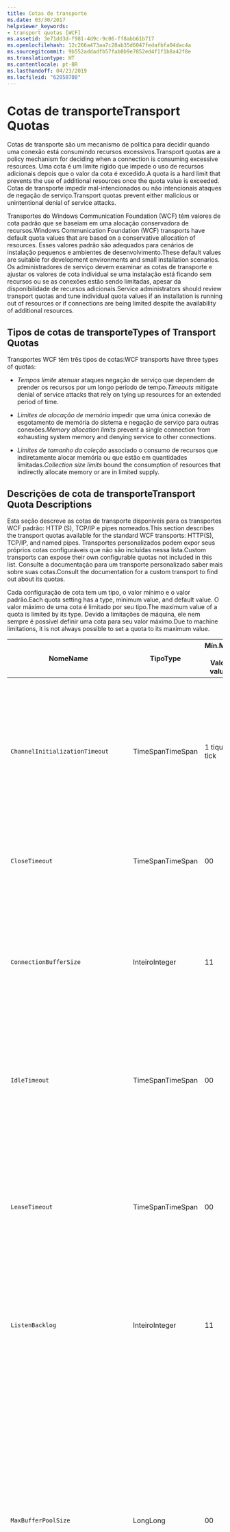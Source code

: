 ```yaml
---
title: Cotas de transporte
ms.date: 03/30/2017
helpviewer_keywords:
- transport quotas [WCF]
ms.assetid: 3e71dd3d-f981-4d9c-9c06-ff8abb61b717
ms.openlocfilehash: 12c266a473aa7c20ab35d6047fedafbfa04dac4a
ms.sourcegitcommit: 9b552addadfb57fab0b9e7852ed4f1f1b8a42f8e
ms.translationtype: HT
ms.contentlocale: pt-BR
ms.lasthandoff: 04/23/2019
ms.locfileid: "62050708"
---
```

# <a name="transport-quotas"></a><span data-ttu-id="01f54-102">Cotas de transporte</span><span class="sxs-lookup"><span data-stu-id="01f54-102">Transport Quotas</span></span>
<span data-ttu-id="01f54-103">Cotas de transporte são um mecanismo de política para decidir quando uma conexão está consumindo recursos excessivos.</span><span class="sxs-lookup"><span data-stu-id="01f54-103">Transport quotas are a policy mechanism for deciding when a connection is consuming excessive resources.</span></span> <span data-ttu-id="01f54-104">Uma cota é um limite rígido que impede o uso de recursos adicionais depois que o valor da cota é excedido.</span><span class="sxs-lookup"><span data-stu-id="01f54-104">A quota is a hard limit that prevents the use of additional resources once the quota value is exceeded.</span></span> <span data-ttu-id="01f54-105">Cotas de transporte impedir mal-intencionados ou não intencionais ataques de negação de serviço.</span><span class="sxs-lookup"><span data-stu-id="01f54-105">Transport quotas prevent either malicious or unintentional denial of service attacks.</span></span>  
  
 <span data-ttu-id="01f54-106">Transportes do Windows Communication Foundation (WCF) têm valores de cota padrão que se baseiam em uma alocação conservadora de recursos.</span><span class="sxs-lookup"><span data-stu-id="01f54-106">Windows Communication Foundation (WCF) transports have default quota values that are based on a conservative allocation of resources.</span></span> <span data-ttu-id="01f54-107">Esses valores padrão são adequados para cenários de instalação pequenos e ambientes de desenvolvimento.</span><span class="sxs-lookup"><span data-stu-id="01f54-107">These default values are suitable for development environments and small installation scenarios.</span></span> <span data-ttu-id="01f54-108">Os administradores de serviço devem examinar as cotas de transporte e ajustar os valores de cota individual se uma instalação está ficando sem recursos ou se as conexões estão sendo limitadas, apesar da disponibilidade de recursos adicionais.</span><span class="sxs-lookup"><span data-stu-id="01f54-108">Service administrators should review transport quotas and tune individual quota values if an installation is running out of resources or if connections are being limited despite the availability of additional resources.</span></span>  
  
## <a name="types-of-transport-quotas"></a><span data-ttu-id="01f54-109">Tipos de cotas de transporte</span><span class="sxs-lookup"><span data-stu-id="01f54-109">Types of Transport Quotas</span></span>  
 <span data-ttu-id="01f54-110">Transportes WCF têm três tipos de cotas:</span><span class="sxs-lookup"><span data-stu-id="01f54-110">WCF transports have three types of quotas:</span></span>  
  
- <span data-ttu-id="01f54-111">*Tempos limite* atenuar ataques negação de serviço que dependem de prender os recursos por um longo período de tempo.</span><span class="sxs-lookup"><span data-stu-id="01f54-111">*Timeouts* mitigate denial of service attacks that rely on tying up resources for an extended period of time.</span></span>  
  
- <span data-ttu-id="01f54-112">*Limites de alocação de memória* impedir que uma única conexão de esgotamento de memória do sistema e negação de serviço para outras conexões.</span><span class="sxs-lookup"><span data-stu-id="01f54-112">*Memory allocation limits* prevent a single connection from exhausting system memory and denying service to other connections.</span></span>  
  
- <span data-ttu-id="01f54-113">*Limites de tamanho da coleção* associado o consumo de recursos que indiretamente alocar memória ou que estão em quantidades limitadas.</span><span class="sxs-lookup"><span data-stu-id="01f54-113">*Collection size limits* bound the consumption of resources that indirectly allocate memory or are in limited supply.</span></span>  
  
## <a name="transport-quota-descriptions"></a><span data-ttu-id="01f54-114">Descrições de cota de transporte</span><span class="sxs-lookup"><span data-stu-id="01f54-114">Transport Quota Descriptions</span></span>  
 <span data-ttu-id="01f54-115">Esta seção descreve as cotas de transporte disponíveis para os transportes WCF padrão: HTTP (S), TCP/IP e pipes nomeados.</span><span class="sxs-lookup"><span data-stu-id="01f54-115">This section describes the transport quotas available for the standard WCF transports: HTTP(S), TCP/IP, and named pipes.</span></span> <span data-ttu-id="01f54-116">Transportes personalizados podem expor seus próprios cotas configuráveis que não são incluídas nessa lista.</span><span class="sxs-lookup"><span data-stu-id="01f54-116">Custom transports can expose their own configurable quotas not included in this list.</span></span> <span data-ttu-id="01f54-117">Consulte a documentação para um transporte personalizado saber mais sobre suas cotas.</span><span class="sxs-lookup"><span data-stu-id="01f54-117">Consult the documentation for a custom transport to find out about its quotas.</span></span>  
  
 <span data-ttu-id="01f54-118">Cada configuração de cota tem um tipo, o valor mínimo e o valor padrão.</span><span class="sxs-lookup"><span data-stu-id="01f54-118">Each quota setting has a type, minimum value, and default value.</span></span> <span data-ttu-id="01f54-119">O valor máximo de uma cota é limitado por seu tipo.</span><span class="sxs-lookup"><span data-stu-id="01f54-119">The maximum value of a quota is limited by its type.</span></span> <span data-ttu-id="01f54-120">Devido a limitações de máquina, ele nem sempre é possível definir uma cota para seu valor máximo.</span><span class="sxs-lookup"><span data-stu-id="01f54-120">Due to machine limitations, it is not always possible to set a quota to its maximum value.</span></span>  
  
|<span data-ttu-id="01f54-121">Nome</span><span class="sxs-lookup"><span data-stu-id="01f54-121">Name</span></span>|<span data-ttu-id="01f54-122">Tipo</span><span class="sxs-lookup"><span data-stu-id="01f54-122">Type</span></span>|<span data-ttu-id="01f54-123">Mín.</span><span class="sxs-lookup"><span data-stu-id="01f54-123">Min.</span></span><br /><br /> <span data-ttu-id="01f54-124">Valor </span><span class="sxs-lookup"><span data-stu-id="01f54-124">value</span></span>|<span data-ttu-id="01f54-125">Padrão</span><span class="sxs-lookup"><span data-stu-id="01f54-125">Default</span></span><br /><br /> <span data-ttu-id="01f54-126">Valor </span><span class="sxs-lookup"><span data-stu-id="01f54-126">value</span></span>|<span data-ttu-id="01f54-127">Descrição</span><span class="sxs-lookup"><span data-stu-id="01f54-127">Description</span></span>|  
|----------|----------|--------------------|-----------------------|-----------------|  
|`ChannelInitializationTimeout`|<span data-ttu-id="01f54-128">TimeSpan</span><span class="sxs-lookup"><span data-stu-id="01f54-128">TimeSpan</span></span>|<span data-ttu-id="01f54-129">1 tique</span><span class="sxs-lookup"><span data-stu-id="01f54-129">1 tick</span></span>|<span data-ttu-id="01f54-130">5 s</span><span class="sxs-lookup"><span data-stu-id="01f54-130">5 sec</span></span>|<span data-ttu-id="01f54-131">Tempo máximo de espera para uma conexão enviar o preâmbulo durante a leitura inicial.</span><span class="sxs-lookup"><span data-stu-id="01f54-131">Maximum time to wait for a connection to send the preamble during the initial read.</span></span> <span data-ttu-id="01f54-132">Esses dados são recebidos antes que a autenticação ocorra.</span><span class="sxs-lookup"><span data-stu-id="01f54-132">This data is received before authentication occurs.</span></span> <span data-ttu-id="01f54-133">Essa configuração é geralmente muito menor do que o `ReceiveTimeout` valor da cota.</span><span class="sxs-lookup"><span data-stu-id="01f54-133">This setting is generally much smaller than the `ReceiveTimeout` quota value.</span></span>|  
|`CloseTimeout`|<span data-ttu-id="01f54-134">TimeSpan</span><span class="sxs-lookup"><span data-stu-id="01f54-134">TimeSpan</span></span>|<span data-ttu-id="01f54-135">0</span><span class="sxs-lookup"><span data-stu-id="01f54-135">0</span></span>|<span data-ttu-id="01f54-136">1 min</span><span class="sxs-lookup"><span data-stu-id="01f54-136">1 min</span></span>|<span data-ttu-id="01f54-137">Tempo máximo de espera para uma conexão ser fechado antes que o transporte gere uma exceção.</span><span class="sxs-lookup"><span data-stu-id="01f54-137">Maximum time to wait for a connection to close before the transport raises an exception.</span></span>|  
|`ConnectionBufferSize`|<span data-ttu-id="01f54-138">Inteiro</span><span class="sxs-lookup"><span data-stu-id="01f54-138">Integer</span></span>|<span data-ttu-id="01f54-139">1</span><span class="sxs-lookup"><span data-stu-id="01f54-139">1</span></span>|<span data-ttu-id="01f54-140">8 KB</span><span class="sxs-lookup"><span data-stu-id="01f54-140">8 KB</span></span>|<span data-ttu-id="01f54-141">O tamanho, em bytes, de transmissão e recebimento de buffers de transporte subjacente.</span><span class="sxs-lookup"><span data-stu-id="01f54-141">Size, in bytes, of the transmit and receive buffers of the underlying transport.</span></span> <span data-ttu-id="01f54-142">Aumentar o tamanho do buffer pode melhorar a taxa de transferência ao enviar mensagens grandes.</span><span class="sxs-lookup"><span data-stu-id="01f54-142">Increasing the buffer size can improve throughput when sending large messages.</span></span>|  
|`IdleTimeout`|<span data-ttu-id="01f54-143">TimeSpan</span><span class="sxs-lookup"><span data-stu-id="01f54-143">TimeSpan</span></span>|<span data-ttu-id="01f54-144">0</span><span class="sxs-lookup"><span data-stu-id="01f54-144">0</span></span>|<span data-ttu-id="01f54-145">2 min</span><span class="sxs-lookup"><span data-stu-id="01f54-145">2 min</span></span>|<span data-ttu-id="01f54-146">Tempo máximo de que uma conexão em pool pode permanecer ocioso antes de serem fechados.</span><span class="sxs-lookup"><span data-stu-id="01f54-146">Maximum time a pooled connection can remain idle before being closed.</span></span><br /><br /> <span data-ttu-id="01f54-147">Essa configuração só se aplica a conexões em pool.</span><span class="sxs-lookup"><span data-stu-id="01f54-147">This setting only applies to pooled connections.</span></span>|  
|`LeaseTimeout`|<span data-ttu-id="01f54-148">TimeSpan</span><span class="sxs-lookup"><span data-stu-id="01f54-148">TimeSpan</span></span>|<span data-ttu-id="01f54-149">0</span><span class="sxs-lookup"><span data-stu-id="01f54-149">0</span></span>|<span data-ttu-id="01f54-150">5 min</span><span class="sxs-lookup"><span data-stu-id="01f54-150">5 min</span></span>|<span data-ttu-id="01f54-151">Tempo de vida máximo de uma conexão em pool Active Directory.</span><span class="sxs-lookup"><span data-stu-id="01f54-151">Maximum lifetime of an active pooled connection.</span></span> <span data-ttu-id="01f54-152">Depois de decorrido o tempo especificado, a conexão é fechada depois que a solicitação atual é atendida.</span><span class="sxs-lookup"><span data-stu-id="01f54-152">After the specified time elapses, the connection closes once the current request is serviced.</span></span><br /><br /> <span data-ttu-id="01f54-153">Essa configuração só se aplica a conexões em pool.</span><span class="sxs-lookup"><span data-stu-id="01f54-153">This setting only applies to pooled connections.</span></span>|  
|`ListenBacklog`|<span data-ttu-id="01f54-154">Inteiro</span><span class="sxs-lookup"><span data-stu-id="01f54-154">Integer</span></span>|<span data-ttu-id="01f54-155">1</span><span class="sxs-lookup"><span data-stu-id="01f54-155">1</span></span>|<span data-ttu-id="01f54-156">10</span><span class="sxs-lookup"><span data-stu-id="01f54-156">10</span></span>|<span data-ttu-id="01f54-157">Número máximo de conexões que o ouvinte pode ter unserviced antes das conexões adicionais ao ponto de extremidade é negado.</span><span class="sxs-lookup"><span data-stu-id="01f54-157">Maximum number of connections that the listener can have unserviced before additional connections to that endpoint are denied.</span></span>|  
|`MaxBufferPoolSize`|<span data-ttu-id="01f54-158">Long</span><span class="sxs-lookup"><span data-stu-id="01f54-158">Long</span></span>|<span data-ttu-id="01f54-159">0</span><span class="sxs-lookup"><span data-stu-id="01f54-159">0</span></span>|<span data-ttu-id="01f54-160">512 KB</span><span class="sxs-lookup"><span data-stu-id="01f54-160">512 KB</span></span>|<span data-ttu-id="01f54-161">Máximo de memória, em bytes, que o transporte dedica para pool de buffers de mensagens reutilizáveis.</span><span class="sxs-lookup"><span data-stu-id="01f54-161">Maximum memory, in bytes, that the transport devotes to pooling reusable message buffers.</span></span> <span data-ttu-id="01f54-162">Quando o pool não pode fornecer um buffer de mensagem, um novo buffer é alocado para uso temporário.</span><span class="sxs-lookup"><span data-stu-id="01f54-162">When the pool cannot supply a message buffer, a new buffer is allocated for temporary use.</span></span><br /><br /> <span data-ttu-id="01f54-163">As instalações que cria várias fábricas de canais ou ouvintes poderá alocar grandes quantidades de memória para pools de buffers.</span><span class="sxs-lookup"><span data-stu-id="01f54-163">Installations that create many channel factories or listeners can allocate large amounts of memory for buffer pools.</span></span> <span data-ttu-id="01f54-164">Reduzir o tamanho do buffer pode reduzir consideravelmente o uso de memória nesse cenário.</span><span class="sxs-lookup"><span data-stu-id="01f54-164">Reducing this buffer size can greatly reduce memory usage in this scenario.</span></span>|  
|`MaxBufferSize`|<span data-ttu-id="01f54-165">Inteiro</span><span class="sxs-lookup"><span data-stu-id="01f54-165">Integer</span></span>|<span data-ttu-id="01f54-166">1</span><span class="sxs-lookup"><span data-stu-id="01f54-166">1</span></span>|<span data-ttu-id="01f54-167">64 KB</span><span class="sxs-lookup"><span data-stu-id="01f54-167">64 KB</span></span>|<span data-ttu-id="01f54-168">Tamanho máximo, em bytes, de um buffer usado para transmissão de dados.</span><span class="sxs-lookup"><span data-stu-id="01f54-168">Maximum size, in bytes, of a buffer used for streaming data.</span></span> <span data-ttu-id="01f54-169">Se essa cota de transporte não for definida, ou o transporte não está usando o streaming, então o valor da cota é o mesmo que o menor do `MaxReceivedMessageSize` o valor de cota e <xref:System.Int32.MaxValue>.</span><span class="sxs-lookup"><span data-stu-id="01f54-169">If this transport quota is not set, or the transport is not using streaming, then the quota value is the same as the smaller of the `MaxReceivedMessageSize` quota value and <xref:System.Int32.MaxValue>.</span></span>|  
|`MaxOutboundConnectionsPerEndpoint`|<span data-ttu-id="01f54-170">Inteiro</span><span class="sxs-lookup"><span data-stu-id="01f54-170">Integer</span></span>|<span data-ttu-id="01f54-171">1</span><span class="sxs-lookup"><span data-stu-id="01f54-171">1</span></span>|<span data-ttu-id="01f54-172">10</span><span class="sxs-lookup"><span data-stu-id="01f54-172">10</span></span>|<span data-ttu-id="01f54-173">Número máximo de conexões de saída que pode ser associado um ponto de extremidade específico.</span><span class="sxs-lookup"><span data-stu-id="01f54-173">Maximum number of outgoing connections that can be associated with a particular endpoint.</span></span><br /><br /> <span data-ttu-id="01f54-174">Essa configuração só se aplica a conexões em pool.</span><span class="sxs-lookup"><span data-stu-id="01f54-174">This setting only applies to pooled connections.</span></span>|  
|`MaxOutputDelay`|<span data-ttu-id="01f54-175">TimeSpan</span><span class="sxs-lookup"><span data-stu-id="01f54-175">TimeSpan</span></span>|<span data-ttu-id="01f54-176">0</span><span class="sxs-lookup"><span data-stu-id="01f54-176">0</span></span>|<span data-ttu-id="01f54-177">200 ms</span><span class="sxs-lookup"><span data-stu-id="01f54-177">200 ms</span></span>|<span data-ttu-id="01f54-178">Tempo máximo de espera após uma operação de envio para mensagens adicionais em uma única operação de envio em lote.</span><span class="sxs-lookup"><span data-stu-id="01f54-178">Maximum time to wait after a send operation for batching additional messages in a single operation.</span></span> <span data-ttu-id="01f54-179">As mensagens são enviadas anteriormente se encher o buffer de transporte subjacente.</span><span class="sxs-lookup"><span data-stu-id="01f54-179">Messages are sent earlier if the buffer of the underlying transport becomes full.</span></span> <span data-ttu-id="01f54-180">Enviar mensagens adicionais não redefine o período de atraso.</span><span class="sxs-lookup"><span data-stu-id="01f54-180">Sending additional messages does not reset the delay period.</span></span>|  
|`MaxPendingAccepts`|<span data-ttu-id="01f54-181">Inteiro</span><span class="sxs-lookup"><span data-stu-id="01f54-181">Integer</span></span>|<span data-ttu-id="01f54-182">1</span><span class="sxs-lookup"><span data-stu-id="01f54-182">1</span></span>|<span data-ttu-id="01f54-183">1</span><span class="sxs-lookup"><span data-stu-id="01f54-183">1</span></span>|<span data-ttu-id="01f54-184">Número máximo de aceita para canais que o ouvinte pode ter em espera.</span><span class="sxs-lookup"><span data-stu-id="01f54-184">Maximum number of accepts for channels that the listener can have waiting.</span></span><br /><br /> <span data-ttu-id="01f54-185">Há um intervalo de tempo entre a concluir a aceitação e um novo accept iniciado.</span><span class="sxs-lookup"><span data-stu-id="01f54-185">There is an interval of time between the accept completing and a new accept starting.</span></span> <span data-ttu-id="01f54-186">Aumentar esse tamanho da coleção pode impedir que os clientes que se conectam durante esse intervalo seja descartado.</span><span class="sxs-lookup"><span data-stu-id="01f54-186">Increasing this collection size can prevent clients that connect during this interval from being dropped.</span></span>|  
|`MaxPendingConnections`|<span data-ttu-id="01f54-187">Inteiro</span><span class="sxs-lookup"><span data-stu-id="01f54-187">Integer</span></span>|<span data-ttu-id="01f54-188">1</span><span class="sxs-lookup"><span data-stu-id="01f54-188">1</span></span>|<span data-ttu-id="01f54-189">10</span><span class="sxs-lookup"><span data-stu-id="01f54-189">10</span></span>|<span data-ttu-id="01f54-190">Número máximo de conexões que o ouvinte pode ter aguardando para serem aceitas pelo aplicativo.</span><span class="sxs-lookup"><span data-stu-id="01f54-190">Maximum number of connections that the listener can have waiting to be accepted by the application.</span></span> <span data-ttu-id="01f54-191">Quando esse valor de cota for excedida, novas conexões de entrada são descartadas em vez de esperar para ser aceito.</span><span class="sxs-lookup"><span data-stu-id="01f54-191">When this quota value is exceeded, new incoming connections are dropped rather than waiting to be accepted.</span></span><br /><br /> <span data-ttu-id="01f54-192">Recursos de Conexão, como segurança de mensagem podem fazer com que um cliente abrir mais de uma conexão.</span><span class="sxs-lookup"><span data-stu-id="01f54-192">Connection features such as message security can cause a client to open more than one connection.</span></span> <span data-ttu-id="01f54-193">Os administradores de serviço devem levar em consideração para essas conexões adicionais ao definir esse valor de cota.</span><span class="sxs-lookup"><span data-stu-id="01f54-193">Service administrators should account for these additional connections when setting this quota value.</span></span>|  
|`MaxReceivedMessageSize`|<span data-ttu-id="01f54-194">Long</span><span class="sxs-lookup"><span data-stu-id="01f54-194">Long</span></span>|<span data-ttu-id="01f54-195">1</span><span class="sxs-lookup"><span data-stu-id="01f54-195">1</span></span>|<span data-ttu-id="01f54-196">64 KB</span><span class="sxs-lookup"><span data-stu-id="01f54-196">64 KB</span></span>|<span data-ttu-id="01f54-197">Tamanho máximo, em bytes, de uma mensagem recebida, incluindo os cabeçalhos, antes que o transporte gere uma exceção.</span><span class="sxs-lookup"><span data-stu-id="01f54-197">Maximum size, in bytes, of a received message, including headers, before the transport raises an exception.</span></span>|  
|`OpenTimeout`|<span data-ttu-id="01f54-198">TimeSpan</span><span class="sxs-lookup"><span data-stu-id="01f54-198">TimeSpan</span></span>|<span data-ttu-id="01f54-199">0</span><span class="sxs-lookup"><span data-stu-id="01f54-199">0</span></span>|<span data-ttu-id="01f54-200">1 min</span><span class="sxs-lookup"><span data-stu-id="01f54-200">1 min</span></span>|<span data-ttu-id="01f54-201">Tempo máximo de espera para uma conexão seja estabelecida antes que o transporte gere uma exceção.</span><span class="sxs-lookup"><span data-stu-id="01f54-201">Maximum time to wait for a connection to be established before the transport raises an exception.</span></span>|  
|`ReceiveTimeout`|<span data-ttu-id="01f54-202">TimeSpan</span><span class="sxs-lookup"><span data-stu-id="01f54-202">TimeSpan</span></span>|<span data-ttu-id="01f54-203">0</span><span class="sxs-lookup"><span data-stu-id="01f54-203">0</span></span>|<span data-ttu-id="01f54-204">10 min</span><span class="sxs-lookup"><span data-stu-id="01f54-204">10 min</span></span>|<span data-ttu-id="01f54-205">Tempo máximo de espera para uma operação de leitura seja concluída antes do transporte gere uma exceção.</span><span class="sxs-lookup"><span data-stu-id="01f54-205">Maximum time to wait for a read operation to complete before the transport raises an exception.</span></span>|  
|`SendTimeout`|<span data-ttu-id="01f54-206">Timespan</span><span class="sxs-lookup"><span data-stu-id="01f54-206">Timespan</span></span>|<span data-ttu-id="01f54-207">0</span><span class="sxs-lookup"><span data-stu-id="01f54-207">0</span></span>|<span data-ttu-id="01f54-208">1 min</span><span class="sxs-lookup"><span data-stu-id="01f54-208">1 min</span></span>|<span data-ttu-id="01f54-209">Tempo máximo de espera para uma operação de gravação seja concluída antes do transporte gere uma exceção.</span><span class="sxs-lookup"><span data-stu-id="01f54-209">Maximum time to wait for a write operation to complete before the transport raises an exception.</span></span>|  
  
 <span data-ttu-id="01f54-210">As cotas de transporte `MaxPendingConnections` e `MaxOutboundConnectionsPerEndpoint` são combinados em uma cota única de transporte chamada `MaxConnections` quando configurada por meio de associação ou a configuração.</span><span class="sxs-lookup"><span data-stu-id="01f54-210">The transport quotas `MaxPendingConnections` and `MaxOutboundConnectionsPerEndpoint` are combined into a single transport quota called `MaxConnections` when set through the binding or configuration.</span></span> <span data-ttu-id="01f54-211">Apenas o elemento de associação permite definir esses valores de cota individualmente.</span><span class="sxs-lookup"><span data-stu-id="01f54-211">Only the binding element allows setting these quota values individually.</span></span> <span data-ttu-id="01f54-212">O `MaxConnections` cota de transporte tem os mesmos valores mínimo e padrão.</span><span class="sxs-lookup"><span data-stu-id="01f54-212">The `MaxConnections` transport quota has the same minimum and default values.</span></span>  
  
## <a name="setting-transport-quotas"></a><span data-ttu-id="01f54-213">Cotas de transporte de configuração</span><span class="sxs-lookup"><span data-stu-id="01f54-213">Setting Transport Quotas</span></span>  
 <span data-ttu-id="01f54-214">As cotas de transporte são definidas por meio do elemento de associação de transporte, a associação de transporte, configuração de aplicativo ou política de host.</span><span class="sxs-lookup"><span data-stu-id="01f54-214">Transport quotas are set through the transport binding element, the transport binding, application configuration, or host policy.</span></span> <span data-ttu-id="01f54-215">Este documento não abrange os transportes de configuração por meio da política de host.</span><span class="sxs-lookup"><span data-stu-id="01f54-215">This document does not cover setting transports through host policy.</span></span> <span data-ttu-id="01f54-216">Consulte a documentação para o transporte subjacente descobrir as configurações para cotas de política de host.</span><span class="sxs-lookup"><span data-stu-id="01f54-216">Consult the documentation for the underlying transport to discover the settings for host policy quotas.</span></span> <span data-ttu-id="01f54-217">O [Configuring HTTP and HTTPS](../../../../docs/framework/wcf/feature-details/configuring-http-and-https.md) tópico descreve as configurações de cota para o driver HTTP. sys.</span><span class="sxs-lookup"><span data-stu-id="01f54-217">The [Configuring HTTP and HTTPS](../../../../docs/framework/wcf/feature-details/configuring-http-and-https.md) topic describes quota settings for the Http.sys driver.</span></span> <span data-ttu-id="01f54-218">Pesquise a Base de Conhecimento Microsoft para obter mais informações sobre como configurar limites do Windows em HTTP, TCP/IP e conexões de pipe nomeado.</span><span class="sxs-lookup"><span data-stu-id="01f54-218">Search the Microsoft Knowledge Base for more information about configuring Windows limits on HTTP, TCP/IP, and named pipe connections.</span></span>  
  
 <span data-ttu-id="01f54-219">Outros tipos de cotas indiretamente aplicam a todos os transportes.</span><span class="sxs-lookup"><span data-stu-id="01f54-219">Other types of quotas apply indirectly to transports.</span></span> <span data-ttu-id="01f54-220">O codificador de mensagem que usa o transporte para transformar uma mensagem em bytes pode ter suas próprias configurações de cota.</span><span class="sxs-lookup"><span data-stu-id="01f54-220">The message encoder that the transport uses to transform a message into bytes can have its own quota settings.</span></span> <span data-ttu-id="01f54-221">No entanto, essas cotas são independentes do tipo de transporte que está sendo usado.</span><span class="sxs-lookup"><span data-stu-id="01f54-221">However, these quotas are independent of the type of transport being used.</span></span>  
  
### <a name="controlling-transport-quotas-from-the-binding-element"></a><span data-ttu-id="01f54-222">Controlando as cotas de transporte do elemento de associação</span><span class="sxs-lookup"><span data-stu-id="01f54-222">Controlling Transport Quotas from the Binding Element</span></span>  
 <span data-ttu-id="01f54-223">Configurando cotas de transporte por meio do elemento de associação oferece mais flexibilidade para controlar o comportamento do transporte.</span><span class="sxs-lookup"><span data-stu-id="01f54-223">Setting transport quotas through the binding element offers the greatest flexibility in controlling the transport's behavior.</span></span> <span data-ttu-id="01f54-224">Os tempos limite padrão para fechar, abrir, Receive e enviar operações são executadas da associação, quando um canal é criado.</span><span class="sxs-lookup"><span data-stu-id="01f54-224">The default timeouts for Close, Open, Receive, and Send operations are taken from the binding when a channel is built.</span></span>  
  
|<span data-ttu-id="01f54-225">Nome</span><span class="sxs-lookup"><span data-stu-id="01f54-225">Name</span></span>|<span data-ttu-id="01f54-226">HTTP</span><span class="sxs-lookup"><span data-stu-id="01f54-226">HTTP</span></span>|<span data-ttu-id="01f54-227">TCP/IP</span><span class="sxs-lookup"><span data-stu-id="01f54-227">TCP/IP</span></span>|<span data-ttu-id="01f54-228">pipe nomeado</span><span class="sxs-lookup"><span data-stu-id="01f54-228">Named pipe</span></span>|  
|----------|----------|-------------|----------------|  
|`ChannelInitializationTimeout`||<span data-ttu-id="01f54-229">X</span><span class="sxs-lookup"><span data-stu-id="01f54-229">X</span></span>|<span data-ttu-id="01f54-230">X</span><span class="sxs-lookup"><span data-stu-id="01f54-230">X</span></span>|  
|`CloseTimeout`||||  
|`ConnectionBufferSize`||<span data-ttu-id="01f54-231">X</span><span class="sxs-lookup"><span data-stu-id="01f54-231">X</span></span>|<span data-ttu-id="01f54-232">X</span><span class="sxs-lookup"><span data-stu-id="01f54-232">X</span></span>|  
|`IdleTimeout`||<span data-ttu-id="01f54-233">X</span><span class="sxs-lookup"><span data-stu-id="01f54-233">X</span></span>|<span data-ttu-id="01f54-234">X</span><span class="sxs-lookup"><span data-stu-id="01f54-234">X</span></span>|  
|`LeaseTimeout`||<span data-ttu-id="01f54-235">X</span><span class="sxs-lookup"><span data-stu-id="01f54-235">X</span></span>||  
|`ListenBacklog`||<span data-ttu-id="01f54-236">X</span><span class="sxs-lookup"><span data-stu-id="01f54-236">X</span></span>||  
|`MaxBufferPoolSize`|<span data-ttu-id="01f54-237">X</span><span class="sxs-lookup"><span data-stu-id="01f54-237">X</span></span>|<span data-ttu-id="01f54-238">X</span><span class="sxs-lookup"><span data-stu-id="01f54-238">X</span></span>|<span data-ttu-id="01f54-239">X</span><span class="sxs-lookup"><span data-stu-id="01f54-239">X</span></span>|  
|`MaxBufferSize`|<span data-ttu-id="01f54-240">X</span><span class="sxs-lookup"><span data-stu-id="01f54-240">X</span></span>|<span data-ttu-id="01f54-241">X</span><span class="sxs-lookup"><span data-stu-id="01f54-241">X</span></span>|<span data-ttu-id="01f54-242">X</span><span class="sxs-lookup"><span data-stu-id="01f54-242">X</span></span>|  
|`MaxOutboundConnectionsPerEndpoint`||<span data-ttu-id="01f54-243">X</span><span class="sxs-lookup"><span data-stu-id="01f54-243">X</span></span>|<span data-ttu-id="01f54-244">X</span><span class="sxs-lookup"><span data-stu-id="01f54-244">X</span></span>|  
|`MaxOutputDelay`||<span data-ttu-id="01f54-245">X</span><span class="sxs-lookup"><span data-stu-id="01f54-245">X</span></span>|<span data-ttu-id="01f54-246">X</span><span class="sxs-lookup"><span data-stu-id="01f54-246">X</span></span>|  
|`MaxPendingAccepts`||<span data-ttu-id="01f54-247">X</span><span class="sxs-lookup"><span data-stu-id="01f54-247">X</span></span>|<span data-ttu-id="01f54-248">X</span><span class="sxs-lookup"><span data-stu-id="01f54-248">X</span></span>|  
|`MaxPendingConnections`||<span data-ttu-id="01f54-249">X</span><span class="sxs-lookup"><span data-stu-id="01f54-249">X</span></span>|<span data-ttu-id="01f54-250">X</span><span class="sxs-lookup"><span data-stu-id="01f54-250">X</span></span>|  
|`MaxReceivedMessageSize`|<span data-ttu-id="01f54-251">X</span><span class="sxs-lookup"><span data-stu-id="01f54-251">X</span></span>|<span data-ttu-id="01f54-252">X</span><span class="sxs-lookup"><span data-stu-id="01f54-252">X</span></span>|<span data-ttu-id="01f54-253">X</span><span class="sxs-lookup"><span data-stu-id="01f54-253">X</span></span>|  
|`OpenTimeout`||||  
|`ReceiveTimeout`||||  
|`SendTimeout`||||  
  
### <a name="controlling-transport-quotas-from-the-binding"></a><span data-ttu-id="01f54-254">Controlando as cotas de transporte da associação</span><span class="sxs-lookup"><span data-stu-id="01f54-254">Controlling Transport Quotas from the Binding</span></span>  
 <span data-ttu-id="01f54-255">Configurando cotas de transporte por meio da associação oferece um conjunto simplificado de cotas para sua escolha e ainda oferecem acesso aos valores de cota mais comuns.</span><span class="sxs-lookup"><span data-stu-id="01f54-255">Setting transport quotas through the binding offers a simplified set of quotas to choose from while still giving access to the most common quota values.</span></span>  
  
|<span data-ttu-id="01f54-256">Nome</span><span class="sxs-lookup"><span data-stu-id="01f54-256">Name</span></span>|<span data-ttu-id="01f54-257">HTTP</span><span class="sxs-lookup"><span data-stu-id="01f54-257">HTTP</span></span>|<span data-ttu-id="01f54-258">TCP/IP</span><span class="sxs-lookup"><span data-stu-id="01f54-258">TCP/IP</span></span>|<span data-ttu-id="01f54-259">pipe nomeado</span><span class="sxs-lookup"><span data-stu-id="01f54-259">Named pipe</span></span>|  
|----------|----------|-------------|----------------|  
|`ChannelInitializationTimeout`||||  
|`CloseTimeout`|<span data-ttu-id="01f54-260">X</span><span class="sxs-lookup"><span data-stu-id="01f54-260">X</span></span>|<span data-ttu-id="01f54-261">X</span><span class="sxs-lookup"><span data-stu-id="01f54-261">X</span></span>|<span data-ttu-id="01f54-262">X</span><span class="sxs-lookup"><span data-stu-id="01f54-262">X</span></span>|  
|`ConnectionBufferSize`||||  
|`IdleTimeout`||||  
|`LeaseTimeout`||||  
|`ListenBacklog`||<span data-ttu-id="01f54-263">X</span><span class="sxs-lookup"><span data-stu-id="01f54-263">X</span></span>||  
|`MaxBufferPoolSize`|<span data-ttu-id="01f54-264">X</span><span class="sxs-lookup"><span data-stu-id="01f54-264">X</span></span>|<span data-ttu-id="01f54-265">X</span><span class="sxs-lookup"><span data-stu-id="01f54-265">X</span></span>|<span data-ttu-id="01f54-266">X</span><span class="sxs-lookup"><span data-stu-id="01f54-266">X</span></span>|  
|`MaxBufferSize`|<span data-ttu-id="01f54-267">1</span><span class="sxs-lookup"><span data-stu-id="01f54-267">1</span></span>|<span data-ttu-id="01f54-268">X</span><span class="sxs-lookup"><span data-stu-id="01f54-268">X</span></span>|<span data-ttu-id="01f54-269">X</span><span class="sxs-lookup"><span data-stu-id="01f54-269">X</span></span>|  
|`MaxOutboundConnectionsPerEndpoint`||<span data-ttu-id="01f54-270">2</span><span class="sxs-lookup"><span data-stu-id="01f54-270">2</span></span>|<span data-ttu-id="01f54-271">2</span><span class="sxs-lookup"><span data-stu-id="01f54-271">2</span></span>|  
|`MaxOutputDelay`||||  
|`MaxPendingAccepts`||||  
|`MaxPendingConnections`||<span data-ttu-id="01f54-272">2</span><span class="sxs-lookup"><span data-stu-id="01f54-272">2</span></span>|<span data-ttu-id="01f54-273">2</span><span class="sxs-lookup"><span data-stu-id="01f54-273">2</span></span>|  
|`MaxReceivedMessageSize`|<span data-ttu-id="01f54-274">X</span><span class="sxs-lookup"><span data-stu-id="01f54-274">X</span></span>|<span data-ttu-id="01f54-275">X</span><span class="sxs-lookup"><span data-stu-id="01f54-275">X</span></span>|<span data-ttu-id="01f54-276">X</span><span class="sxs-lookup"><span data-stu-id="01f54-276">X</span></span>|  
|`OpenTimeout`|<span data-ttu-id="01f54-277">X</span><span class="sxs-lookup"><span data-stu-id="01f54-277">X</span></span>|<span data-ttu-id="01f54-278">X</span><span class="sxs-lookup"><span data-stu-id="01f54-278">X</span></span>|<span data-ttu-id="01f54-279">X</span><span class="sxs-lookup"><span data-stu-id="01f54-279">X</span></span>|  
|`ReceiveTimeout`|<span data-ttu-id="01f54-280">X</span><span class="sxs-lookup"><span data-stu-id="01f54-280">X</span></span>|<span data-ttu-id="01f54-281">X</span><span class="sxs-lookup"><span data-stu-id="01f54-281">X</span></span>|<span data-ttu-id="01f54-282">X</span><span class="sxs-lookup"><span data-stu-id="01f54-282">X</span></span>|  
|`SendTimeout`|<span data-ttu-id="01f54-283">X</span><span class="sxs-lookup"><span data-stu-id="01f54-283">X</span></span>|<span data-ttu-id="01f54-284">X</span><span class="sxs-lookup"><span data-stu-id="01f54-284">X</span></span>|<span data-ttu-id="01f54-285">X</span><span class="sxs-lookup"><span data-stu-id="01f54-285">X</span></span>|  
  
1. <span data-ttu-id="01f54-286">O `MaxBufferSize` cota de transporte só está disponível no `BasicHttp` associação.</span><span class="sxs-lookup"><span data-stu-id="01f54-286">The `MaxBufferSize` transport quota is only available on the `BasicHttp` binding.</span></span> <span data-ttu-id="01f54-287">O `WSHttp` associações são para cenários que não dão suporte a modos de transporte em fluxo.</span><span class="sxs-lookup"><span data-stu-id="01f54-287">The `WSHttp` bindings are for scenarios that do not support streamed transport modes.</span></span>  
  
2. <span data-ttu-id="01f54-288">As cotas de transporte `MaxPendingConnections` e `MaxOutboundConnectionsPerEndpoint` são combinados em uma cota única de transporte chamada `MaxConnections`.</span><span class="sxs-lookup"><span data-stu-id="01f54-288">The transport quotas `MaxPendingConnections` and `MaxOutboundConnectionsPerEndpoint` are combined into a single transport quota called `MaxConnections`.</span></span>  
  
### <a name="controlling-transport-quotas-from-configuration"></a><span data-ttu-id="01f54-289">Controlando as cotas de transporte da configuração</span><span class="sxs-lookup"><span data-stu-id="01f54-289">Controlling Transport Quotas from Configuration</span></span>  
 <span data-ttu-id="01f54-290">Configuração de aplicativo pode definir as cotas de transporte mesmo como acessar diretamente as propriedades em uma associação.</span><span class="sxs-lookup"><span data-stu-id="01f54-290">Application configuration can set the same transport quotas as directly accessing properties on a binding.</span></span> <span data-ttu-id="01f54-291">Arquivos de configuração, o nome de uma cota de transporte sempre começa com uma letra minúscula.</span><span class="sxs-lookup"><span data-stu-id="01f54-291">In configuration files, the name of a transport quota always starts with a lowercase letter.</span></span> <span data-ttu-id="01f54-292">Por exemplo, o `CloseTimeout` propriedade em uma associação corresponde à `closeTimeout` na configuração e o `MaxConnections` propriedade em uma associação corresponde à `maxConnections` na configuração.</span><span class="sxs-lookup"><span data-stu-id="01f54-292">For example, the `CloseTimeout` property on a binding corresponds to the `closeTimeout` setting in configuration and the `MaxConnections` property on a binding corresponds to the `maxConnections` setting in configuration.</span></span>  
  
## <a name="see-also"></a><span data-ttu-id="01f54-293">Consulte também</span><span class="sxs-lookup"><span data-stu-id="01f54-293">See also</span></span>

- <xref:System.ServiceModel.Channels.HttpsTransportBindingElement>
- <xref:System.ServiceModel.Channels.HttpTransportBindingElement>
- <xref:System.ServiceModel.Channels.TcpTransportBindingElement>
- <xref:System.ServiceModel.Channels.NamedPipeTransportBindingElement>
- <xref:System.ServiceModel.Channels.ConnectionOrientedTransportBindingElement>
- <xref:System.ServiceModel.Channels.TransportBindingElement>
